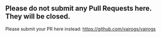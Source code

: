 Please do not submit any Pull Requests here. They will be closed.
---

Please submit your PR here instead:
https://github.com/vairogs/vairogs
